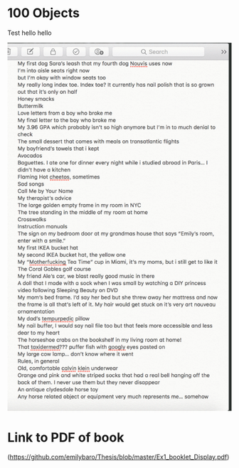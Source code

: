# 100 Objects

Test hello hello

![ThesisGif](https://github.com/emilybaro/Thesis/blob/master/Thesis_Ex1_2.gif)

# Link to PDF of book
(https://github.com/emilybaro/Thesis/blob/master/Ex1_booklet_Display.pdf)
